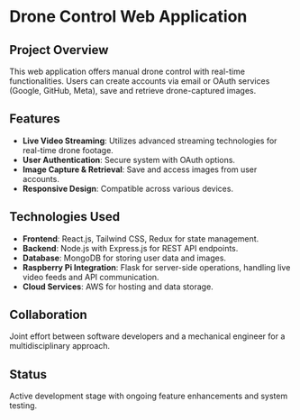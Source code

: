 # Drone Control Web Application

## Project Overview
This web application offers manual drone control with real-time functionalities. Users can create accounts via email or OAuth services (Google, GitHub, Meta), save and retrieve drone-captured images.

## Features
- **Live Video Streaming**: Utilizes advanced streaming technologies for real-time drone footage.
- **User Authentication**: Secure system with OAuth options.
- **Image Capture & Retrieval**: Save and access images from user accounts.
- **Responsive Design**: Compatible across various devices.

## Technologies Used
- **Frontend**: React.js, Tailwind CSS, Redux for state management.
- **Backend**: Node.js with Express.js for REST API endpoints.
- **Database**: MongoDB for storing user data and images.
- **Raspberry Pi Integration**: Flask for server-side operations, handling live video feeds and API communication.
- **Cloud Services**: AWS for hosting and data storage.

## Collaboration
Joint effort between software developers and a mechanical engineer for a multidisciplinary approach.

## Status
Active development stage with ongoing feature enhancements and system testing.
